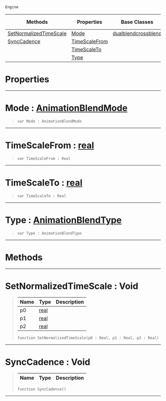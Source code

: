  `Engine`

|Methods|Properties|Base Classes|Derived Classes|
|---|---|---|---|
|[ SetNormalizedTimeScale](https://github.com/PlasmaEngine/PlasmaDocs/blob/master/code_reference/class_reference/crossblend.markdown#setnormalizedtimescale-v)|[ Mode](https://github.com/PlasmaEngine/PlasmaDocs/blob/master/code_reference/class_reference/crossblend.markdown#mode-plasma-engine-documen)|[dualblendcrossblend](https://github.com/PlasmaEngine/PlasmaDocs/blob/master/code_reference/class_reference/dualblendcrossblend.markdown)| |
|[ SyncCadence](https://github.com/PlasmaEngine/PlasmaDocs/blob/master/code_reference/class_reference/crossblend.markdown#synccadence-void)|[ TimeScaleFrom](https://github.com/PlasmaEngine/PlasmaDocs/blob/master/code_reference/class_reference/crossblend.markdown#timescalefrom-plasma-engin)| | |
| |[ TimeScaleTo](https://github.com/PlasmaEngine/PlasmaDocs/blob/master/code_reference/class_reference/crossblend.markdown#timescaleto-plasma-engine)| | |
| |[ Type](https://github.com/PlasmaEngine/PlasmaDocs/blob/master/code_reference/class_reference/crossblend.markdown#type-plasma-engine-documen)| | |


 #  Properties


---  
 #  Mode : [AnimationBlendMode](https://github.com/PlasmaEngine/PlasmaDocs/blob/master/code_reference/enum_reference.markdown#animationblendmode)

> 
> ``` lang=cpp, name=Lightning
> var Mode : AnimationBlendMode


---  
 #  TimeScaleFrom : [real](https://github.com/PlasmaEngine/PlasmaDocs/blob/master/code_reference/lightning_base_types/real.markdown)

> 
> ``` lang=cpp, name=Lightning
> var TimeScaleFrom : Real


---  
 #  TimeScaleTo : [real](https://github.com/PlasmaEngine/PlasmaDocs/blob/master/code_reference/lightning_base_types/real.markdown)

> 
> ``` lang=cpp, name=Lightning
> var TimeScaleTo : Real


---  
 #  Type : [AnimationBlendType](https://github.com/PlasmaEngine/PlasmaDocs/blob/master/code_reference/enum_reference.markdown#animationblendtype)

> 
> ``` lang=cpp, name=Lightning
> var Type : AnimationBlendType


---  
 #  Methods


---  
 #  SetNormalizedTimeScale : Void

> 
> |Name|Type|Description|
> |---|---|---|
> |p0|[real](https://github.com/PlasmaEngine/PlasmaDocs/blob/master/code_reference/lightning_base_types/real.markdown)| |
> |p1|[real](https://github.com/PlasmaEngine/PlasmaDocs/blob/master/code_reference/lightning_base_types/real.markdown)| |
> |p2|[real](https://github.com/PlasmaEngine/PlasmaDocs/blob/master/code_reference/lightning_base_types/real.markdown)| |
> ``` lang=cpp, name=Lightning
> function SetNormalizedTimeScale(p0 : Real, p1 : Real, p2 : Real)
> ``` 


---  
 #  SyncCadence : Void

> 
> |Name|Type|Description|
> |---|---|---|
> ``` lang=cpp, name=Lightning
> function SyncCadence()
> ``` 


---  
 

 
